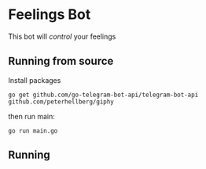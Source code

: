 # Feelings Bot

This bot will *control* your feelings

## Running from source

Install packages

```
go get github.com/go-telegram-bot-api/telegram-bot-api github.com/peterhellberg/giphy
```

then run main:

```
go run main.go
```

## Running


